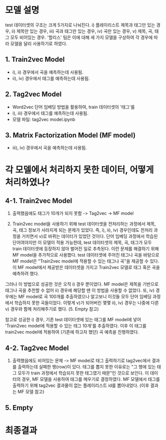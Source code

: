 # 모델 설명
test 데이터셋의 구조는 크게 5가지로 나눠진다. i) 플레이리스트 제목과 태그만 있는 경우, ii) 제목만 있는 경우, iii) 곡과 태그만 있는 경우, iv) 곡만 있는 경우, v) 제목, 곡, 태그 모두 비어있는 경우. '할리스' 팀은 이에 대해 세 가지 모델을 구상하여 각 경우에 따라 모델을 달리 사용하기로 하였다.

## 1. Train2vec Model
* i), ii) 경우에서 곡을 예측하는데 사용됨.
* ii), iv) 경우에서 태그를 예측하는데 사용됨.

## 2. Tag2vec Model
* Word2vec 단어 임베딩 방법을 활용하여, train 데이터셋의 '태그'를 
* i), iii) 경우에서 태그를 예측하는데 사용됨.
* 모델 파일: tag2vec model.ipynb

## 3. Matrix Factorization Model (MF model)
* iii), iv) 경우에서 곡을 예측하는데 사용됨.

# 각 모델에서 처리하지 못한 데이터, 어떻게 처리하였나?
## 4-1. Train2vec Model
1. 출력했음에도 태그가 10개가 되지 못함 -> Tag2vec -> MF model

2. Train2vec model을 사용하기 위해 test 데이터셋을 전처리하는 과정에서 제목, 곡, 태그 정보가 사라지게 되는 문제가 있었다. 즉, i), ii), iv) 경우인데도 전처리 과정을 거치면서 v)로 바뀌는 데이터가 있었던 것이다. 단어 임베딩 과정에서 학습된 단어여야지만 이 모델이 적용 가능한데, test 데이터셋의 제목, 곡, 태그가 모두 train 데이터셋에 등장하지 않아 벌어진 일로 추측된다. 이런 문제를 해결하기 위해 MF model을 추가적으로 사용했다. test 데이터셋에 주어진 태그나 곡을 바탕으로 MF model은 "Train2vec model에 적용할 수 있는 태그나 곡"을 제공할 수 있다. 이 MF model에서 제공받은 데이터셋을 가지고 Train2vec 모델로 태그 혹은 곡을 예측하려 했다.

그러나 이 방법으로 성공한 것은 오직 i) 경우 뿐이었다. MF model은 제목을 기반으로 태그나 곡을 추천할 수 없어 ii) 경우에 해당할 땐 이 방법을 사용할 수 없었다. 또, iv) 경우에는 MF model로 곡 100개를 추출하였으나 알고보니 이것들 모두 단어 임베딩 과정에서 학습하지 못한 곡들이었다. 이렇게 v)가 되어버린 몇몇 ii), iv) 경우는 나중에 다른 v) 경우와 함께 처리해주기로 했다. (5. Empty 참고)

참고로 성공한 i) 경우, 기존 test 데이터셋에 있는 태그를 MF model에 넣어 'Train2vec model에 적용할 수 있는 태그 10개'를 추출하였다. 이후 이 태그를 train2vec model에 적용하여 (기존에 하고자 했던) 곡 예측을 진행하였다.


## 4-2. Tag2vec Model
1. 출력했음에도 비어있는 문제 -> MF model로 태그 출력하기로
tag2vec에서 결과를 출력하는데 실패한 행(row)이 있다. 태그를 뽑지 못한 이유로는 "그 행에 있는 태그 모두가 train 과정에서 학습되지 못한 태그였기 때문"인 것으로 보인다. 이 데이터의 경우, MF 모델을 사용하여 태그를 메우기로 결정하였다. MF 모델에서 태그를 출력하기 위해 tag2vec 결과물이 없는 플레이리스트 id를 뽑아내었다. (이후 결과는 MF 모델 참고)

## 5. Empty

# 최종결과
